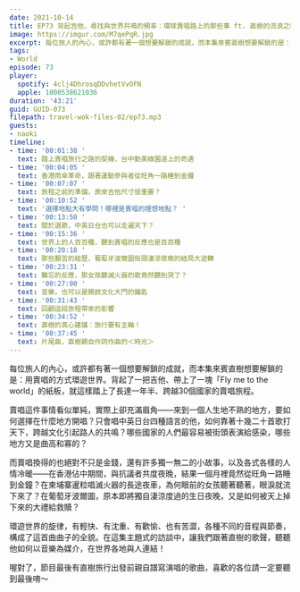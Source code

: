 ```yaml
---
date: 2021-10-14
title: EP73 背起吉他，尋找與世界共鳴的頻率：環球賣唱路上的那些事 ft. 直樹的流浪之歌
image: https://imgur.com/M7qePqR.jpg
excerpt: 每位旅人的內心，或許都有著一個想要解鎖的成就，而本集來賓直樹想要解鎖的是：用賣唱的方式環遊世界。環遊世界的旋律，有輕快、有沈重、有歡愉、也有苦澀，各種不同的音程與節奏，構成了這首曲曲子的全貌。在這集主題式的訪談中，讓我們跟著直樹的歌聲，聽聽他如何以音樂為媒介，在世界各地與人連結！
tags:
- World
episode: 73
player:
  spotify: 4clj4DhrosqDDvhetVvOFN
  apple: 1000538621036
duration: '43:21'
guid: GUID-073
filepath: travel-wok-files-02/ep73.mp3
guests:
- naoki
timeline:
- time: '00:01:38 '
  text: 踏上賣唱旅行之路的契機，台中勤美綠園道上的奇遇
- time: '00:04:05 '
  text: 香港雨傘革命，跟著運動參與者從旺角一路睡到金鐘
- time: '00:07:07 '
  text: 旅程之前的準備，原來吉他尺寸很重要？
- time: '00:10:52 '
  text: '選擇地點大有學問！哪裡是賣唱的理想地點？ '
- time: '00:13:50 '
  text: 關於選歌，中英日台也可以走遍天下？
- time: '00:15:36 '
  text: 世界上的人百百種，聽到賣唱的反應也是百百種
- time: '00:20:18 '
  text: 那些艱苦的經歷，葡萄牙波爾圖街頭淒涼夜晚的結局大逆轉
- time: '00:23:31 '
  text: 難忘的反應，那女孩聽滅火器的歌竟然聽到哭了？
- time: '00:27:00 '
  text: 音樂，也可以是開啟文化大門的鑰匙
- time: '00:31:43 '
  text: 回顧這段旅程帶來的影響
- time: '00:34:52 '
  text: 直樹的真心建議：旅行要有主軸！
- time: '00:37:45 '
  text: 片尾曲，直樹親自作詞作曲的＜時光＞
---
```


每位旅人的內心，或許都有著一個想要解鎖的成就，而本集來賓直樹想要解鎖的是：用賣唱的方式環遊世界。背起了一把吉他、帶上了一塊「Fly me to the world」的紙板，就這樣踏上了長達一年半、跨越30個國家的賣唱旅程。

賣唱這件事情看似單純，實際上卻充滿眉角——來到一個人生地不熟的地方，要如何選擇在什麼地方開唱？只會唱中英日台四種語言的他，如何靠著十幾二十首歌打天下，跨越文化引起路人的共鳴？哪些國家的人們最容易被街頭表演給感染，哪些地方又是曲高和寡的？

而賣唱換得的也絕對不只是金錢，還有許多獨一無二的小故事，以及各式各樣的人情冷暖——在香港佔中期間，與抗議者共度夜晚，結果一個月裡竟然從旺角一路睡到金鐘？在柬埔寨暹粒唱滅火器的長途夜車，為何眼前的女孩聽著聽著，眼淚就流下來了？在葡萄牙波爾圖，原本即將獨自淒涼度過的生日夜晚，又是如何被天上掉下來的大禮給救贖？

環遊世界的旋律，有輕快、有沈重、有歡愉、也有苦澀，各種不同的音程與節奏，構成了這首曲曲子的全貌。在這集主題式的訪談中，讓我們跟著直樹的歌聲，聽聽他如何以音樂為媒介，在世界各地與人連結！

喔對了，節目最後有直樹旅行出發前親自譜寫演唱的歌曲，喜歡的各位請一定要聽到最後唷～

